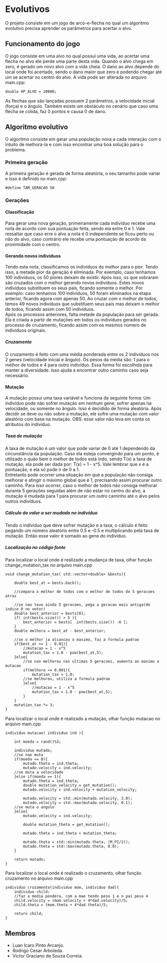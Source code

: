 # Evolutivos
O projeto consiste em um jogo de arco-e-flecha no qual um algoritmo evolutivo precisa aprender os parâmetros para acertar o alvo.
## Funcionamento do jogo
O jogo consiste em uma alvo no qual possui uma vida, ao acertar uma flecha no alvo ele perde uma parte desta vida. Quando o alvo chega em zero, é gerado um novo alvo com a vida cheia. O dano ao alvo depende do local onde foi acertado, sendo o dano maior que zero e podendo chegar até um se acertar no centro do alvo. A vida pode ser alterada no arquivo main.cpp:
```
double HP_ALVO = 20000;
```
As flechas que são lançadas possuem 2 parâmetros, a velocidade inicial (força) e o ângulo. Também existe um obstáculo no cenário que caso uma flecha se colida, faz 0 pontos e causa 0 de dano.
## Algoritmo evolutivo
O algoritmo consiste em gerar uma população nova a cada interação com o intuito de melhorá-la e com isso encontrar uma boa solução para o problema.
### Primeira geração
A primeira geração é gerada de forma aleatória, o seu tamanho pode variar e isso é definido no main.cpp:
```
#define TAM_GERACAO 50
```
### Gerações
#### Classificação
Para gerar uma nova geração, primeiramente cada indivíduo recebe uma nota de acordo com sua pontuação feita, sendo ela entre 0 e 1. Vale ressaltar que caso erre o alvo a nota é 0 independente se ficou perto ou não do alvo, caso contrário ele recebe uma pontuação de acordo da proximidade com o centro.
#### Gerando novos indivíduos
Tendo esta nota, classificamos os indivíduos do melhor para o pior. Tendo isso, a metade pior da geração é eliminada. Por exemplo, caso tenhamos 100 indivíduos, os 50 piores deixam de existir. Após isso, os que sobraram são cruzados com o melhor gerando novos indivíduos. Estes novos indivíduos substituem os seus pais, ficando somente o melhor. Por exemplo: caso tenhamos 100 indivíduos, 50 foram eliminados na etapa anterior, ficando agora com apenas 50. Ao cruzar com o melhor de todos, temos 49 novos indivíduos que substituem seus pais mas deixam o melhor de todos, ficando assim com 50 indivíduos.   
Após os processos anteriores, falta metade da população para ser gerada. Ela é criada a partir de mutações em todos os indivíduos gerados no processo de cruzamento, ficando assim com os mesmos número de indivíduos originais.
##### Cruzamento
O cruzamento é feito com uma média ponderada entre os 2 indivíduos nos 2 genes (velocidade inicial e ângulo). Os pesos da média são: 1 para o melhor de todos e 4 para outro indivíduo. Essa forma foi escolhida para manter a diversidade. Isso ajuda a encontrar outro caminho caso seja necessário.
#### Mutação
A mutação possui uma taxa variável e funciona da seguinte forma: Um indivíduo pode não sofrer mutação em nenhum gene, sofrer apenas na velocidade, ou somente no ângulo. Isso é decidido de forma aleatória. Após decidir se deve ou não sobre a mutação, ele sofre uma mutação com valor aleatório com base na mutação. OBS: esse valor não leva em conta os atributos do indivíduo.
##### Taxa de mutação
A taxa de mutação é um valor que pode variar de 0 até 1 dependendo da circunstância da população. Caso ela esteja convergindo para um ponto, é utilizado o quão bem o melhor de todos está indo, sendo T(x) a taxa de mutação, ela pode ser dada por: T(x) = 1 - x^5. Vale lembrar que x é a pontuação, e ela só pode ir de 0 a 1.   
Entretanto pode ocorrer uma situação em que a população não consiga melhorar e atingir o máximo global que é 1, precisando assim procurar outro caminho. Para isso ocorrer, caso o melhor de todos não consiga melhorar durante 5 gerações seguidas além de não estar no centro do alvo, a mutação é mudada para 1 para procurar um outro caminho até o alvo pelos outros indivíduos.
##### Cálculo do valor a ser mudado no indivíduo
Tendo o indivíduo que deve sofrer mutação e a taxa, o cálculo é feito pegando um número aleatório entre 0.5 e -0.5 e multiplicando pela taxa de mutação. Então esse valor é somado ao gene do indivíduo.
##### Localização no código fonte
Para localizar o local onde é realizado a mudança de taxa, olhar função change_mutation_tax no arquivo main.cpp
```
void change_mutation_tax( std::vector<double> &bests){
 
    double best_at = bests.back();
 
    //compara o melhor de todos com o melhor de todos de 5 geracoes atras
    
    //se nao teve ainda 5 geracoes, pega a geracao mais antiga(de indice 0 no vetor)
    double best_anterior = bests[0];
    if( int(bests.size()) > 5 ){
        best_anterior = bests[  int(bests.size()) -6 ];
    }
    double melhora = best_at - best_anterior;
 
    //se o melhor ja alcancou o maximo, faz a formula padrao
    if(best_at >= 1 - 0.01){
        //mutacao = 1 - x^5
        mutation_tax = 1.0 - pow(best_at,5);
    }else{
        //se nao melhorou nas ultimas 5 geracoes, aumenta ao maximo a mutacao
        if(melhora <= 0.001){
            mutation_tax = 1.0;
        //se melhorou, utiliza a formula padrao
        }else{
            //mutacao = 1 - x^5
            mutation_tax = 1.0 - pow(best_at,5);
        }
    }
    mutation_tax *= 3;
}

```
Para localizar o local onde é realizado a mutação, olhar função mutacao
no arquivo main.cpp
```
individuo mutacao( individuo ind ){
 
    int moeda = rand()%3;
 
    individuo mutado;
    //se nao muta
    if(moeda == 0){
        mutado.theta = ind.theta;
        mutado.velocity = ind.velocity;
    //se muta a velocidade
    }else if(moeda == 1){
        mutado.theta = ind.theta;
        double mutation_velocity = get_mutation();
        mutado.velocity = ind.velocity + mutation_velocity;
 
        mutado.velocity = std::min(mutado.velocity, 3.0);
        mutado.velocity = std::max(mutado.velocity, 0.1);
    //se muta o angulo
    }else{
        mutado.velocity = ind.velocity;
 
        double mutation_theta = get_mutation();
 
        mutado.theta = ind.theta + mutation_theta;
 
        mutado.theta = std::min(mutado.theta, (M_PI/2));
        mutado.theta = std::max(mutado.theta, 0.0);
    }
 
    return mutado; 
}

```
Para localizar o local onde é realizado o cruzamento, olhar função cruzamento
no arquivo main.cpp
```
individuo cruzamento(individuo mom, individuo dad){
    individuo child;
    //faz a media pondera, com a mae tendo peso 1 e o pai peso 4
    child.velocity = (mom.velocity + 4*dad.velocity)/5;
    child.theta = (mom.theta + 4*dad.theta)/5;
 
    return child;
}
```
## Membros
- Luan Icaro Pinto Arcanjo.
- Rodrigo Cesar Arboleda.
- Victor Graciano de Souza Correia.
